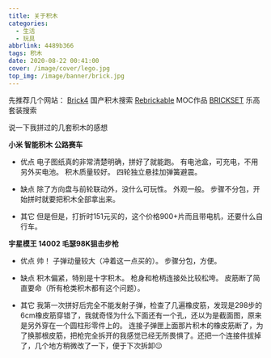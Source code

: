 ```yaml
---
title: 关于积木
categories: 
  - 生活
  - 玩具
abbrlink: 4489b366
tags: 积木
date: 2020-08-22 00:41:00
cover: /image/cover/lego.jpg
top_img: /image/banner/brick.jpg
---
```

先推荐几个网站：
[Brick4](http://brick4.com/)  国产积木搜索
[Rebrickable](https://rebrickable.com/)  MOC作品
[BRICKSET](https://brickset.com/)  乐高套装搜索

说一下我拼过的几套积木的感想

**小米 智能积木 公路赛车**
+ 优点
电子图纸真的非常清楚明确，拼好了就能跑。
有电池盒，可充电，不用另外买电池。
积木质量较好。
四轮独立悬挂加弹簧避震。

+ 缺点
除了方向盘与前轮联动外，没什么可玩性。
外观一般。
步骤不分包，开始拼时就要把积木全部拿出来。

+ 其它
但是但是，打折时151元买的，这个价格900+片而且带电机，还要什么自行车。

**宇星模王 14002 毛瑟98K狙击步枪**
+ 优点
帅！
子弹动量较大（冲着这一点买的）。
步骤分包，方便。

+ 缺点
积木偏紧，特别是十字积木。
枪身和枪柄连接处比较松垮。
皮筋断了简直要命（所有枪类积木都有这个问题）。

+ 其它
我第一次拼好后完全不能发射子弹，检查了几遍橡皮筋，发现是298步的6cm橡皮筋穿错了，我就奇怪为什么下面还有一个孔，还以为是截面图，原来是另外穿在一个圆柱形零件上的。
连接子弹匣上面那片积木的橡皮筋断了，为了换那根皮筋，把枪完全拆开的我感觉已经无所畏惧了。还把一个连接件拔掉了，几个地方稍微改了一下，便于下次拆卸😑
